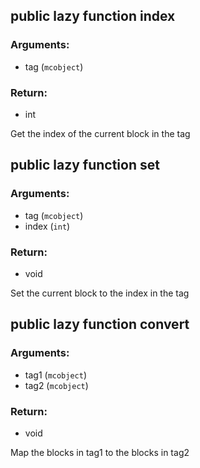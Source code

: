 ## public lazy function index
### Arguments:
- tag (`mcobject`)
### Return:
- int


Get the index of the current block in the tag

## public lazy function set
### Arguments:
- tag (`mcobject`)
- index (`int`)
### Return:
- void


Set the current block to the index in the tag

## public lazy function convert
### Arguments:
- tag1 (`mcobject`)
- tag2 (`mcobject`)
### Return:
- void


Map the blocks in tag1 to the blocks in tag2


